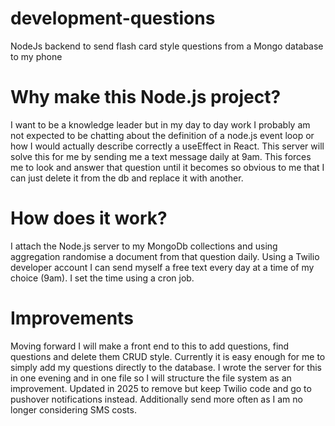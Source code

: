 # development-questions
NodeJs backend to send flash card style questions from a Mongo database to my phone

# Why make this Node.js project?

I want to be a knowledge leader but in my day to day work I probably am not expected to be chatting about the definition of a node.js event loop or how I would actually describe correctly a useEffect in React.
This server will solve this for me by sending me a text message daily at 9am. This forces me to look and answer that question until it becomes so obvious to me that I can just delete it from the db and replace it with another.

# How does it work?

I attach the Node.js server to my MongoDb collections and using aggregation randomise a document from that question daily. Using a Twilio developer account I can send myself a free text every day at a time of my choice (9am). I set the time using a cron job.

# Improvements

Moving forward I will make a front end to this to add questions, find questions and delete them CRUD style. Currently it is easy enough for me to simply add my questions directly to the database.
I wrote the server for this in one evening and in one file so I will structure the file system as an improvement. 
Updated in 2025 to remove but keep Twilio code and go to pushover notifications instead. Additionally send more often as I am no longer considering SMS costs.
